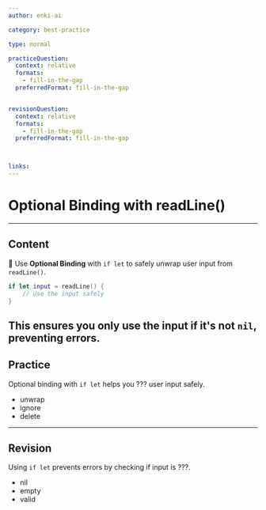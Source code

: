 ```yaml
---
author: enki-ai

category: best-practice

type: normal

practiceQuestion:
  context: relative
  formats:
    - fill-in-the-gap
  preferredFormat: fill-in-the-gap


revisionQuestion:
  context: relative
  formats:
    - fill-in-the-gap
  preferredFormat: fill-in-the-gap



links:
---
```


# Optional Binding with readLine()

---
## Content

🚀 Use **Optional Binding** with `if let` to safely unwrap user input from `readLine()`.

```swift
if let input = readLine() {
    // Use the input safely
}
```

This ensures you only use the input if it's not `nil`, preventing errors.
---
## Practice

Optional binding with `if let` helps you ??? user input safely.

- unwrap
- ignore
- delete

---
## Revision

Using `if let` prevents errors by checking if input is ???.

- nil
- empty
- valid
